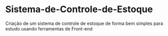 # Sistema-de-Controle-de-Estoque
Criação de um sistema de controle de estoque de forma bem simples para estudo usando ferramentas de Front-end
